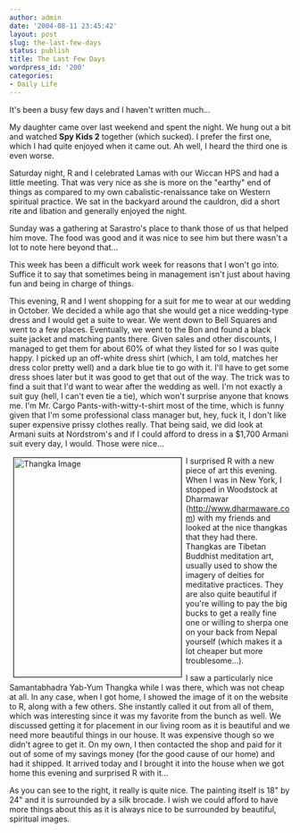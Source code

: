 ```yaml
---
author: admin
date: '2004-08-11 23:45:42'
layout: post
slug: the-last-few-days
status: publish
title: The Last Few Days
wordpress_id: '200'
categories:
- Daily Life
---
```

It&#39;s been a busy few days and I haven&#39;t written much... 

My daughter came over last weekend and spent the night. We hung out a bit and watched <b>Spy Kids 2</b> together (which sucked). I prefer the first one, which I had quite enjoyed when it came out. Ah well, I heard the third one is even worse.

Saturday night, R and I celebrated Lamas with our Wiccan HPS and had a little  meeting. That was very nice as she is more on the &quot;earthy&quot; end of things as compared to my own cabalistic-renaissance take on Western spiritual practice. We sat in the backyard around the cauldron, did a short rite and libation and generally enjoyed the night.

Sunday was a gathering at Sarastro&#39;s place to thank those of us that helped him move. The food was good and it was nice to see him but there wasn&#39;t a lot to note here beyond that...

This week has been a difficult work week for reasons that I won&#39;t go into. Suffice it to say that sometimes being in management isn&#39;t just about having fun and being in charge of things.

This evening, R and I went shopping for a suit for me to wear at our wedding in October. We decided a while ago that she would get a nice wedding-type dress and I would get a suite to wear. We went down to Bell Squares and went to a few places. Eventually, we went to the Bon and found a black suite jacket and matching pants there. Given sales and other discounts, I managed to get them for about 60% of what they listed for so I was quite happy. I picked up an off-white dress shirt (which, I am told, matches her dress color pretty well) and a dark 
blue tie to go with it. I&#39;ll have to get some dress shoes later but it was good to get that out of the way. The trick was to find a suit that I&#39;d want to wear after the wedding as well. I&#39;m not exactly a suit guy (hell, I can&#39;t even tie a tie), which won&#39;t surprise anyone that knows me. I&#39;m Mr. Cargo Pants-with-witty-t-shirt most of the time, which is funny given that I&#39;m some 
professional class manager but, hey, fuck it, I don&#39;t like super expensive prissy clothes really. That being said, we did look at Armani suits at Nordstrom&#39;s and if I could afford to dress in a $1,700 Armani suit every day, I would. Those were nice...

<img border="1" src="http://www.arcanology.com/images/Samantabadra_mandala_big.jpg" width="300" height="392" alt="Thangka Image" hspace="7" vspace="2" align="left">I  surprised R with a new piece of art this evening. When I was in New York, I stopped in Woodstock at Dharmawar (<a href="http://www.dharmaware.com">http://www.dharmaware.com</a>) with my friends and looked at the nice thangkas that they had there. Thangkas are Tibetan Buddhist meditation art, usually used to show the imagery of deities for meditative practices. They are also quite beautiful if you&#39;re willing to pay the big bucks to get a really fine one or willing to sherpa one on your back from Nepal yourself (which makes it a lot cheaper but more troublesome...).

I saw a particularly nice Samantabhadra Yab-Yum Thangka while I was there, which was not cheap at all. In any case, when I got home, I showed the image of it on the website to R, along with a few others. She instantly called it out from all of them, which was interesting since it was my favorite from the bunch as well. We discussed getting it for placement in our living room as it is beautiful and we need more beautiful things in our house. It was expensive though so we didn&#39;t agree to get it. On my own, I then contacted the shop and 
paid for it out of some of my savings money (for the good cause of our home) and had it shipped. It arrived today and I brought it into the house when we got home this evening and surprised R with it...

As you can see to the right, it really is quite nice. The painting itself is 18&quot; by 24&quot; and it is surrounded by a silk brocade. I wish we could afford to have more things about this as it is always nice to be surrounded by beautiful, spiritual images.
